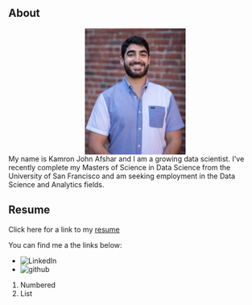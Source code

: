## About
<img src="./images/kjafshar_photo.jpg" style="display: block; margin: auto;" width="200" ALIGN=”top”/>
My name is Kamron John Afshar and I am a growing data scientist. I've recently complete my Masters of Science in Data Science from the University of San Francisco and am seeking employment in the Data Science and Analytics fields.

## Resume

Click here for a link to my [resume](http://docs.google.com/document/d/1aUw-Ui0MzIUnfyqpYezpSOLHpyp3JgxuV7ZBIVrVvuA/edit?usp=sharing)

You can find me a the links below:
- ![LinkedIn](https://www.linkedin.com/in/kamron-afshar-b8108490/)
- ![github](https://github.com/kjafshar)

1. Numbered
2. List



